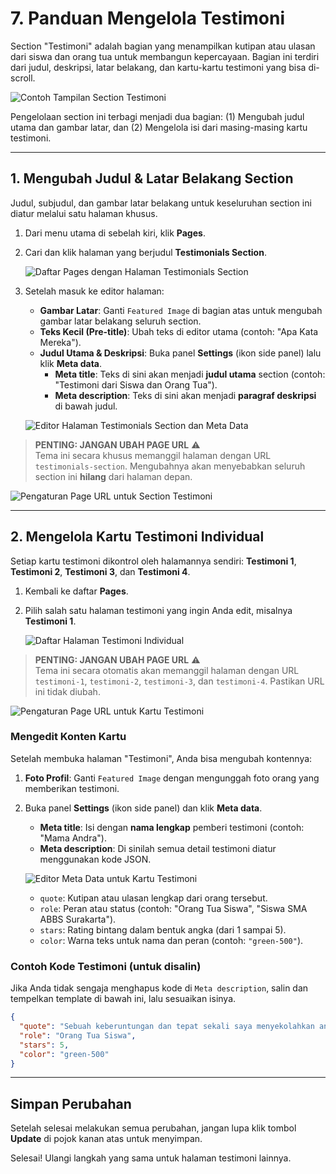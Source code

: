 # 7. Panduan Mengelola Testimoni

Section "Testimoni" adalah bagian yang menampilkan kutipan atau ulasan dari siswa dan orang tua untuk membangun kepercayaan. Bagian ini terdiri dari judul, deskripsi, latar belakang, dan kartu-kartu testimoni yang bisa di-scroll.

![Contoh Tampilan Section Testimoni](/gambar/section-testimoni-hasil.png)

Pengelolaan section ini terbagi menjadi dua bagian: (1) Mengubah judul utama dan gambar latar, dan (2) Mengelola isi dari masing-masing kartu testimoni.

---

## 1. Mengubah Judul & Latar Belakang Section

Judul, subjudul, dan gambar latar belakang untuk keseluruhan section ini diatur melalui satu halaman khusus.

1.  Dari menu utama di sebelah kiri, klik **Pages**.
2.  Cari dan klik halaman yang berjudul **Testimonials Section**.

    ![Daftar Pages dengan Halaman Testimonials Section](/gambar/ghost-pages-list-testimoni-section.png)

3.  Setelah masuk ke editor halaman:
    * **Gambar Latar**: Ganti `Featured Image` di bagian atas untuk mengubah gambar latar belakang seluruh section.
    * **Teks Kecil (Pre-title)**: Ubah teks di editor utama (contoh: "Apa Kata Mereka").
    * **Judul Utama & Deskripsi**: Buka panel **Settings** (ikon side panel) lalu klik **Meta data**.
        * **Meta title**: Teks di sini akan menjadi **judul utama** section (contoh: "Testimoni dari Siswa dan Orang Tua").
        * **Meta description**: Teks di sini akan menjadi **paragraf deskripsi** di bawah judul.

    ![Editor Halaman Testimonials Section dan Meta Data](/gambar/testimoni-title-editor.png)

> **PENTING: JANGAN UBAH PAGE URL** ⚠️  
> Tema ini secara khusus memanggil halaman dengan URL `testimonials-section`. Mengubahnya akan menyebabkan seluruh section ini **hilang** dari halaman depan.

![Pengaturan Page URL untuk Section Testimoni](/gambar/testimoni-section-url.png)

---

## 2. Mengelola Kartu Testimoni Individual

Setiap kartu testimoni dikontrol oleh halamannya sendiri: **Testimoni 1**, **Testimoni 2**, **Testimoni 3**, dan **Testimoni 4**.

1.  Kembali ke daftar **Pages**.
2.  Pilih salah satu halaman testimoni yang ingin Anda edit, misalnya **Testimoni 1**.

    ![Daftar Halaman Testimoni Individual](/gambar/ghost-pages-list-testimoni-card.png)

> **PENTING: JANGAN UBAH PAGE URL** ⚠️  
> Tema ini secara otomatis akan memanggil halaman dengan URL `testimoni-1`, `testimoni-2`, `testimoni-3`, dan `testimoni-4`. Pastikan URL ini tidak diubah.

![Pengaturan Page URL untuk Kartu Testimoni](/gambar/testimoni-card-url.png)

### Mengedit Konten Kartu

Setelah membuka halaman "Testimoni", Anda bisa mengubah kontennya:

1.  **Foto Profil**: Ganti `Featured Image` dengan mengunggah foto orang yang memberikan testimoni.
2.  Buka panel **Settings** (ikon side panel) dan klik **Meta data**.
    * **Meta title**: Isi dengan **nama lengkap** pemberi testimoni (contoh: "Mama Andra").
    * **Meta description**: Di sinilah semua detail testimoni diatur menggunakan kode JSON.

    ![Editor Meta Data untuk Kartu Testimoni](/gambar/testimoni-card-metadata.png)

    * `quote`: Kutipan atau ulasan lengkap dari orang tersebut.  
    * `role`: Peran atau status (contoh: "Orang Tua Siswa", "Siswa SMA ABBS Surakarta").  
    * `stars`: Rating bintang dalam bentuk angka (dari 1 sampai 5).  
    * `color`: Warna teks untuk nama dan peran (contoh: `"green-500"`).

### Contoh Kode Testimoni (untuk disalin)

Jika Anda tidak sengaja menghapus kode di `Meta description`, salin dan tempelkan template di bawah ini, lalu sesuaikan isinya.

```json
{
  "quote": "Sebuah keberuntungan dan tepat sekali saya menyekolahkan anak saya ke SDII Al Abidin Boyolali. Sekolah yang berbasis Islam dengan sistem pembelajaran yang menyenangkan didukung dengan pendidik yang baik, sabar dan komunikatif ditunjang dengan fasilitas sekolah yang lengkap serta lingkungan yang baik",
  "role": "Orang Tua Siswa",
  "stars": 5,
  "color": "green-500"
}
```

---

## Simpan Perubahan

Setelah selesai melakukan semua perubahan, jangan lupa klik tombol **Update** di pojok kanan atas untuk menyimpan.

Selesai! Ulangi langkah yang sama untuk halaman testimoni lainnya.
